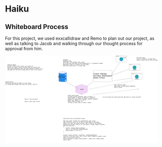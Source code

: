 # Haiku

## Whiteboard Process

For this project, we used exxcallidraw and Remo to plan out our project, as well as talking to Jacob and walking through our thought process for approval from him. 

![UMl](/images/UML.png)
